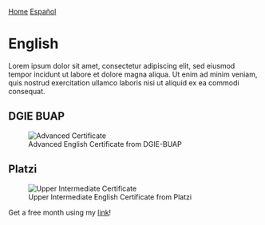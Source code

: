 [Home](index.md)
[Español](englishesp.md)
# English

Lorem ipsum dolor sit amet, consectetur adipiscing elit, sed eiusmod tempor incidunt ut labore et dolore magna aliqua. Ut enim ad minim veniam, quis nostrud exercitation ullamco laboris nisi ut aliquid ex ea commodi consequat. 

## DGIE BUAP

<figure>
  <img
  src="https://imgur.com/TPKQDsU.jpg"
  alt="Advanced Certificate">
  <figcaption>Advanced English Certificate from DGIE-BUAP</figcaption>
</figure>

## Platzi

<figure>
  <img
  src="https://imgur.com/nXPuGl6.jpg"
  alt="Upper Intermediate Certificate">
  <figcaption>Upper Intermediate English Certificate from Platzi</figcaption>
</figure>

Get a free month using my [link](https://platzi.com/r/davidsilvaa/)!